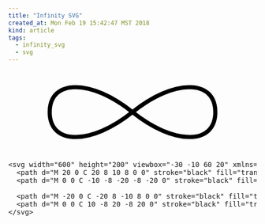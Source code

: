 ```yaml
---
title: "Infinity SVG"
created_at: Mon Feb 19 15:42:47 MST 2018
kind: article
tags:
  - infinity_svg
  - svg
---
```


<svg width="600" height="200" viewbox="-30 -10 60 20" xmlns="http://www.w3.org/2000/svg">
  <path d="M 20 0 C 20 8 10 8 0 0" stroke="black" fill="transparent"/>
  <path d="M 0 0 C -10 -8 -20 -8 -20 0" stroke="black" fill="transparent"/>

  <path d="M -20 0 C -20 8 -10 8 0 0" stroke="black" fill="transparent"/>
  <path d="M 0 0 C 10 -8 20 -8 20 0" stroke="black" fill="transparent"/>
</svg>

<pre>
&lt;svg width=&quot;600&quot; height=&quot;200&quot; viewbox=&quot;-30 -10 60 20&quot; xmlns=&quot;http://www.w3.org/2000/svg&quot;&gt;
  &lt;path d=&quot;M 20 0 C 20 8 10 8 0 0&quot; stroke=&quot;black&quot; fill=&quot;transparent&quot;/&gt;
  &lt;path d=&quot;M 0 0 C -10 -8 -20 -8 -20 0&quot; stroke=&quot;black&quot; fill=&quot;transparent&quot;/&gt;

  &lt;path d=&quot;M -20 0 C -20 8 -10 8 0 0&quot; stroke=&quot;black&quot; fill=&quot;transparent&quot;/&gt;
  &lt;path d=&quot;M 0 0 C 10 -8 20 -8 20 0&quot; stroke=&quot;black&quot; fill=&quot;transparent&quot;/&gt;
&lt;/svg&gt;
</pre>

<!--
html boilerplate
<a href="" target="_blank"></a>
<a name=""></a>
<img src="" width="400px">
<ul>
  <li></li>
</ul>
<pre>
</pre>
<p style="margin-bottom: 2em;"></p>
<hr style="border: 0; height: 3px; background: #333; background-image: linear-gradient(to right, #ccc, #333, #ccc);">
<pre><code>
</code></pre>
<math xmlns='http://www.w3.org/1998/Math/MathML' display='block'>
</math>
-->
